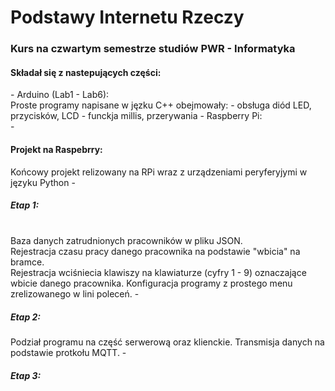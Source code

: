 # Podstawy Internetu Rzeczy

<h3>Kurs na czwartym semestrze studiów PWR - Informatyka</h3>

<h4>Składał się z nastepujących części:</h4>
- Arduino (Lab1 - Lab6):
    <br>Proste programy napisane w jęzku C++ obejmowały:
        - obsługa diód LED, przycisków, LCD
        - funckja millis, przerywania
- Raspberry Pi:
    <br>
- <h4>Projekt na Raspebrry:</h4>
 Końcowy projekt relizowany na RPi wraz z urządzeniami peryferyjymi w języku Python
    - <h5>Etap 1:</h5>
    <br>Baza danych zatrudnionych pracowników w pliku JSON.
    <br>Rejestracja czasu pracy danego pracownika na podstawie "wbicia" na bramce.
    <br>Rejestracja wciśniecia klawiszy na klawiaturze (cyfry 1 - 9) oznaczające wbicie danego pracownika.
    Konfiguracja programy z prostego menu zrelizowanego w lini poleceń.
    - <h5>Etap 2:</h5>
    Podział programu na część serwerową oraz klienckie.
Transmisja danych na podstawie protkołu MQTT.
    - <h5>Etap 3:</h5>
        
